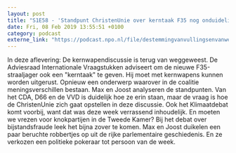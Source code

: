 ```yaml
---
layout: post
title: "S1E58 - 'Standpunt ChristenUnie over kerntaak F35 nog onduidelijk'"
date: Fri, 08 Feb 2019 13:55:51 +0100
category: podcast
externe_link: "https://podcast.npo.nl/file/destemmingvanvullingsenvanweezel/4052/content.omroep.nl/portal/podcast/nporadio1/destemmingvanvullingsenvanweezel/2019/02/nporadio1_destemmingvanvullingsenvanweezel_20190208_de-stemming-58-standpunt-christenunie-over-kerntaak-f35-nog-onduidelijk_4DYGV0.mp3"
---
```


In deze aflevering: De kernwapendiscussie is terug van weggeweest. De Adviesraad Internationale Vraagstukken adviseert om de nieuwe F35-straaljager ook een "kerntaak" te geven. Hij moet met kernwapens kunnen worden uitgerust. Opnieuw een onderwerp waarover in de coalitie meningsverschillen bestaan. Max en Joost analyseren de standpunten. Van het CDA, D66 en de VVD is duidelijk hoe ze erin staan, maar de vraag is hoe de ChristenUnie zich gaat opstellen in deze discussie. Ook het Klimaatdebat komt voorbij, want dat was deze week verrassend inhoudelijk. En moeten we vrezen voor knokpartijen in de Tweede Kamer? Bij het debat over bijstandsfraude leek het bijna zover te komen. Max en Joost duikelen een paar beruchte robbertjes op uit de rijke parlementaire geschiedenis. En ze verkozen een politieke pokeraar tot persoon van de week.
